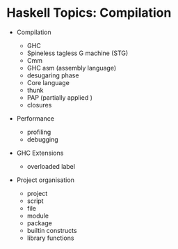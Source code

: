 # Haskell Topics: Compilation

* Compilation
  - GHC
  - Spineless tagless G machine (STG)
  - Cmm
  - GHC asm (assembly language)
  - desugaring phase
  - Core language
  - thunk
  - PAP (partially applied )
  - closures

* Performance
  - profiling
  - debugging

* GHC Extensions
  - overloaded label

* Project organisation
  - project
  - script
  - file
  - module
  - package
  - builtin constructs
  - library functions

